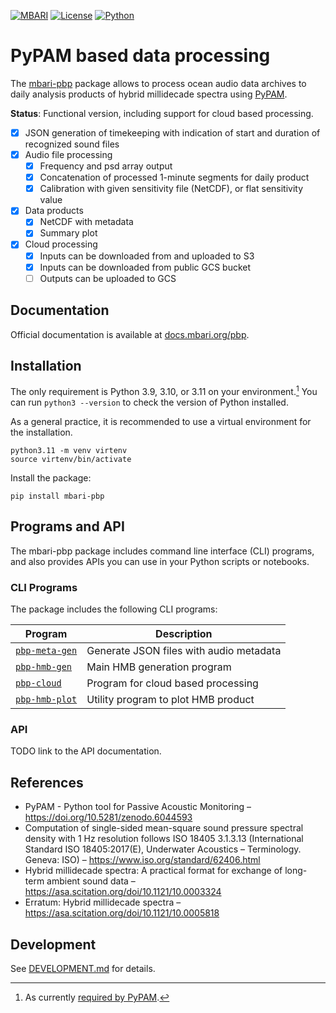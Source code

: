 [![MBARI](https://www.mbari.org/wp-content/uploads/2014/11/logo-mbari-3b.png)](http://www.mbari.org)
[![License](https://img.shields.io/badge/License-Apache_2.0-blue.svg)](https://opensource.org/licenses/Apache-2.0)
[![Python](https://img.shields.io/badge/language-Python-blue.svg)](https://www.python.org/downloads/)

# PyPAM based data processing

The [mbari-pbp](https://pypi.org/project/mbari-pbp/) package allows to
process ocean audio data archives to daily analysis products of hybrid millidecade spectra using
[PyPAM](https://github.com/lifewatch/pypam/).

**Status**: Functional version, including support for cloud based processing.

- [x] JSON generation of timekeeping with indication of start and duration of recognized sound files
- [x] Audio file processing
    - [x] Frequency and psd array output
    - [x] Concatenation of processed 1-minute segments for daily product
    - [x] Calibration with given sensitivity file (NetCDF), or flat sensitivity value
- [x] Data products
    - [x] NetCDF with metadata
    - [x] Summary plot
- [x] Cloud processing
    - [x] Inputs can be downloaded from and uploaded to S3
    - [x] Inputs can be downloaded from public GCS bucket
    - [ ] Outputs can be uploaded to GCS

## Documentation

Official documentation is available at
[docs.mbari.org/pbp](https://docs.mbari.org/pbp/).

## Installation

The only requirement is Python 3.9, 3.10, or 3.11 on your environment.[^1]
You can run `python3 --version` to check the version of Python installed.

[^1]: As currently [required by PyPAM](https://github.com/lifewatch/pypam/blob/29e82f0c5c6ce43b457d76963cb9d82392740654/pyproject.toml#L16).

As a general practice, it is recommended to use a virtual environment for the installation.
```shell
python3.11 -m venv virtenv
source virtenv/bin/activate
```

Install the package:
```shell
pip install mbari-pbp
```

## Programs and API

The mbari-pbp package includes command line interface (CLI) programs,
and also provides APIs you can use in your Python scripts or notebooks.

### CLI Programs

The package includes the following CLI programs:

| Program                                                    | Description                             |
|------------------------------------------------------------|-----------------------------------------|
| [`pbp-meta-gen`](https://docs.mbari.org/pbp/pbp-meta-gen/) | Generate JSON files with audio metadata |
| [`pbp-hmb-gen`](https://docs.mbari.org/pbp/pbp-hmb-gen/)   | Main HMB generation program             |
| [`pbp-cloud`](https://docs.mbari.org/pbp/pbp-cloud/)       | Program for cloud based processing      |
| [`pbp-hmb-plot`](https://docs.mbari.org/pbp/pbp-hmb-plot/) | Utility program to plot HMB product     |

### API

TODO link to the API documentation.

## References

- PyPAM - Python tool for Passive Acoustic Monitoring –
  <https://doi.org/10.5281/zenodo.6044593>
- Computation of single-sided mean-square sound pressure spectral density with 1 Hz resolution follows
  ISO 18405 3.1.3.13 (International Standard ISO 18405:2017(E), Underwater Acoustics – Terminology. Geneva: ISO)
  – https://www.iso.org/standard/62406.html
- Hybrid millidecade spectra: A practical format for exchange of long-term ambient sound data –
  <https://asa.scitation.org/doi/10.1121/10.0003324>
- Erratum: Hybrid millidecade spectra –
  <https://asa.scitation.org/doi/10.1121/10.0005818>

## Development

See [DEVELOPMENT.md](./DEVELOPMENT.md) for details.
